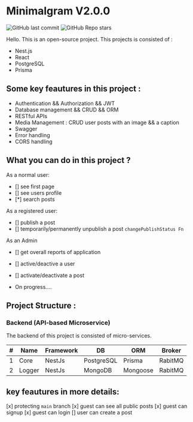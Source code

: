 # Minimalgram V2.0.0

![GitHub last commit](https://img.shields.io/github/last-commit/MamadTaheri/minimalgram-v2-fullstack)
![GitHub Repo stars](https://img.shields.io/github/stars/MamadTaheri/minimalgram-v2-fullstack?style=social)

Hello. This is an open-source project. This projects is consisted of :

* Nest.js
* React
* PostgreSQL
* Prisma

## Some key feautures in this project :

* Authentication && Authorization && JWT
* Database management && CRUD && ORM
* RESTful APIs
* Media Management : CRUD user posts with an image && a caption
* Swagger
* Error handling
* CORS handling

## What you can do in this project ?

As a normal user:

* [] see first page 
* [] see users profile 
* [*] search posts

As a registered user: 

* [] publish a post
* [] temporarily/permanently unpublish a post `changePublishStatus Fn`

As an Admin

* [] get overall reports of application
* [] active/deactive a user
* [] activate/deactivate a post

* On progress....


## Project Structure :

### Backend (API-based Microservice)

 The backend of this project is consisted of micro-services.

| # | Name   | Framework | DB         | ORM      | Broker  |
|---|--------|-----------|------------|----------|---------|
| 1 | Core   | NestJs    | PostgreSQL | Prisma   | RabitMQ |
| 2 | Logger | NestJs    | MongoDB    | Mongoose | RabitMQ |

## key feautures in more details:

[x] protecting `main` branch
[x] guest can see all public posts
[x] guest can signup
[x] guest can login
[] user can  create a post